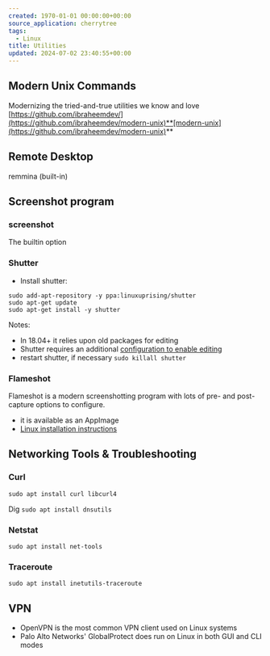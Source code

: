 ```yaml
---
created: 1970-01-01 00:00:00+00:00
source_application: cherrytree
tags:
  - Linux
title: Utilities
updated: 2024-07-02 23:40:55+00:00
---
```

## Modern Unix Commands
Modernizing the tried-and-true utilities we know and love
[https://github.com/ibraheemdev/](https://github.com/ibraheemdev/modern-unix)**[modern-unix](https://github.com/ibraheemdev/modern-unix)**



## Remote Desktop 
remmina  (built-in)


## Screenshot program

### screenshot
The builtin option

### Shutter
   - Install shutter:
```
sudo add-apt-repository -y ppa:linuxuprising/shutter
sudo apt-get update
sudo apt-get install -y shutter
```

Notes:
   - In 18.04+ it relies upon old packages for editing
   - Shutter requires an additional [configuration to enable editing](https://itsfoss.com/shutter-edit-button-disabled/) 
   - restart shutter, if necessary `sudo killall shutter`

### Flameshot

Flameshot is a modern screenshotting program with lots of pre- and post-capture options to configure.
   - it is available as an AppImage
   - [Linux installation instructions](https://flameshot.org/docs/installation/installation-linux/)


## Networking Tools & Troubleshooting
### Curl
`sudo apt install curl libcurl4`

Dig 
`sudo apt install dnsutils`

### Netstat
`sudo apt install net-tools`

### Traceroute
`sudo apt install inetutils-traceroute`

## VPN
- OpenVPN is the most common VPN client used on Linux systems
- Palo Alto Networks' GlobalProtect does run on Linux in both GUI and CLI modes